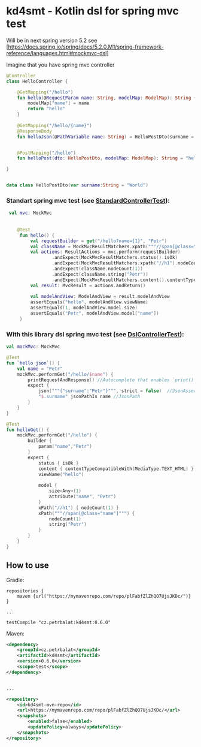 # kd4smt - Kotlin dsl for spring mvc test

Will be in next spring version 5.2 see [https://docs.spring.io/spring/docs/5.2.0.M1/spring-framework-reference/languages.html#mockmvc-dsl]

Imagine that you have spring mvc controller
```kotlin
@Controller
class HelloController {

    @GetMapping("/hello")
    fun hello(@RequestParam name: String, modelMap: ModelMap): String {
        modelMap["name"] = name
        return "hello"
    }
    
    @GetMapping("/hello/{name}")
    @ResponseBody
    fun helloJson(@PathVariable name: String) = HelloPostDto(surname = name)


    @PostMapping("/hello")
    fun helloPost(dto: HelloPostDto, modelMap: ModelMap): String = "hello"

}


data class HelloPostDto(var surname:String = "World")
```


### Standart spring mvc test (see [StandardControllerTest](src/test/kotlin/cz/petrbalat/spring/mvc/test/dsl/controller/StandardControllerTest.kt)): 

```kotlin
 val mvc: MockMvc
 
 
    @Test
     fun hello() {
         val requestBuilder = get("/hello?name={1}", "Petr")
         val className = MockMvcResultMatchers.xpath("""//span[@class="name"]""")
         val actions: ResultActions = mvc.perform(requestBuilder)
                 .andExpect(MockMvcResultMatchers.status().isOk)
                 .andExpect(MockMvcResultMatchers.xpath("//h1").nodeCount(1))
                 .andExpect(className.nodeCount(1))
                 .andExpect(className.string("Petr"))
                 .andExpect(MockMvcResultMatchers.content().contentTypeCompatibleWith(MediaType.TEXT_HTML))
         val result: MvcResult = actions.andReturn()
 
         val modelAndView: ModelAndView = result.modelAndView
         assertEquals("hello", modelAndView.viewName)
         assertEquals(1, modelAndView.model.size)
         assertEquals("Petr", modelAndView.model["name"])
     }

```

### With this library dsl spring mvc test (see [DslControllerTest](src/test/kotlin/cz/petrbalat/spring/mvc/test/dsl/controller/DslControllerTest.kt)):
```kotlin
val mockMvc: MockMvc

@Test
fun `hello json`() {
    val name = "Petr"
    mockMvc.performGet("/hello/$name") {
        printRequestAndResponse() //Autocomplete that enables `print()` action
        expect {
            json("""{"surname":"Petr"}""", strict = false)  //JsonAssert support (non-strict is the default)
            "$.surname" jsonPathIs name //JsonPath 
        }
    }
}

@Test
fun helloGet() {
    mockMvc.performGet("/hello") {
        builder {
            param("name","Petr")
        }
        expect {
            status { isOk }
            content { contentTypeCompatibleWith(MediaType.TEXT_HTML) }
            viewName("hello")
            
            model {
                size<Any>(1)
                attribute("name", "Petr")
            }
            xPath("//h1") { nodeCount(1) }
            xPath("""//span[@class="name"]""") {
                nodeCount(1)
                string("Petr")
            }
        }
    }
}
```
## How to use

Gradle:
```
repositories {
    maven {url("https://mymavenrepo.com/repo/plFabfZlZhQO7UjsJKDc/")}
}
    
...

testCompile "cz.petrbalat:kd4smt:0.6.0"
```

Maven:
```xml
<dependency>
    <groupId>cz.petrbalat</groupId>
    <artifactId>kd4smt</artifactId>
    <version>0.6.0</version>
    <scope>test</scope>
</dependency>


...

<repository>
    <id>kd4smt-mvn-repo</id>
    <url>https://mymavenrepo.com/repo/plFabfZlZhQO7UjsJKDc/</url>
    <snapshots>
        <enabled>false</enabled>
        <updatePolicy>always</updatePolicy>
    </snapshots>
</repository>
```
